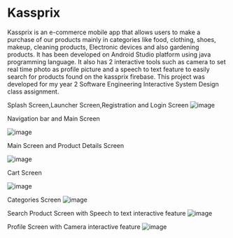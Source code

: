 # Kassprix
Kassprix is an e-commerce mobile app that allows users to make a purchase of our products mainly in categories like food, clothing, shoes, makeup, cleaning products, Electronic devices and also gardening products. It has been developed on Android Studio platform using java programming language. It also has 2 interactive tools such as camera to set real time photo as profile picture and a speech to text feature to easily search for products found on the kassprix firebase. This project was developed for my year 2 Software Engineering Interactive System Design class assignment.

Splash Screen,Launcher Screen,Registration and Login Screen
![image](https://user-images.githubusercontent.com/56188746/122443344-57aba000-cf54-11eb-9956-70f0d88af386.png)

Navigation bar and Main Screen

![image](https://user-images.githubusercontent.com/56188746/122443504-845fb780-cf54-11eb-884d-3ddedc416e45.png)

Main Screen and Product Details Screen

![image](https://user-images.githubusercontent.com/56188746/122443799-c5f06280-cf54-11eb-882d-04c19e120b70.png)

Cart Screen

![image](https://user-images.githubusercontent.com/56188746/122443884-db658c80-cf54-11eb-8a7d-2cdac5d95c6a.png)

Categories Screen
![image](https://user-images.githubusercontent.com/56188746/122444002-f7692e00-cf54-11eb-8758-aca44f8a4dd5.png)

Search Product Screen with Speech to text interactive feature
![image](https://user-images.githubusercontent.com/56188746/122444163-21baeb80-cf55-11eb-87ca-6b3b423b3eb6.png)

Profile Screen with Camera interactive feature
![image](https://user-images.githubusercontent.com/56188746/122444289-3c8d6000-cf55-11eb-8e71-a773023f9060.png)



